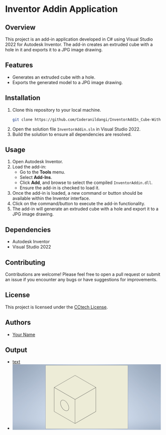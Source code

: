 # Inventor Addin Application

## Overview
This project is an add-in application developed in C# using Visual Studio 2022 for Autodesk Inventor. The add-in creates an extruded cube with a hole in it and exports it to a JPG image drawing.

## Features
- Generates an extruded cube with a hole.
- Exports the generated model to a JPG image drawing.

## Installation
1. Clone this repository to your local machine.
   ```bash
   git clone https://github.com/Coderanildangi/InventorAddIn_Cube-With-Hole.git
   ```
2. Open the solution file `InventorAddin.sln` in Visual Studio 2022.
3. Build the solution to ensure all dependencies are resolved.

## Usage
1. Open Autodesk Inventor.
2. Load the add-in:
   - Go to the **Tools** menu.
   - Select **Add-Ins**.
   - Click **Add**, and browse to select the compiled `InventorAddin.dll`.
   - Ensure the add-in is checked to load it.
3. Once the add-in is loaded, a new command or button should be available within the Inventor interface.
4. Click on the command/button to execute the add-in functionality.
5. The add-in will generate an extruded cube with a hole and export it to a JPG image drawing.

## Dependencies
- Autodesk Inventor
- Visual Studio 2022

## Contributing
Contributions are welcome! Please feel free to open a pull request or submit an issue if you encounter any bugs or have suggestions for improvements.

## License
This project is licensed under the [CCtech License](LICENSE).

## Authors
- [Your Name](https://github.com/yourusername)

## Output
- [text](../newPart.ipt)
- ![alt text](DrawingImage.jpg)


